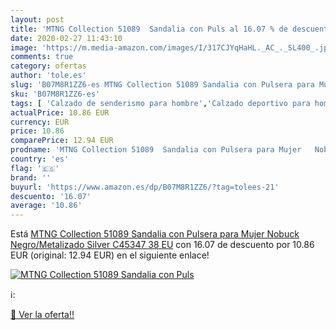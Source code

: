 ```yaml
---
layout: post
title: 'MTNG Collection 51089  Sandalia con Puls al 16.07 % de descuento'
date: 2020-02-27 11:43:10
image: 'https://m.media-amazon.com/images/I/317CJYqHaHL._AC_._SL400_.jpg'
comments: true
category: ofertas
author: 'tole.es'
slug: 'B07M8R1ZZ6-es MTNG Collection 51089 Sandalia con Pulsera para Mujer...'
sku: 'B07M8R1ZZ6-es'
tags: [ 'Calzado de senderismo para hombre','Calzado deportivo para hombre','Chanclas y sandalias de piscina para hombre','Zapatillas de senderismo para hombre','Zapatillas y calzado deportivo para hombre','Zapatos','Zapatos para hombre','Zapatos y complementos','sandalia', ]
actualPrice: 10.86 EUR
currency: EUR
price: 10.86
comparePrice: 12.94 EUR
prodname: 'MTNG Collection 51089  Sandalia con Pulsera para Mujer   Nobuck Negro/Metalizado Silver C45347   38 EU'
country: 'es'
flag: '🇪🇸'
brand: ''
buyurl: 'https://www.amazon.es/dp/B07M8R1ZZ6/?tag=tolees-21'
descuento: '16.07'
average: '10.86'
---
```


Está [MTNG Collection 51089  Sandalia con Pulsera para Mujer   Nobuck Negro/Metalizado Silver C45347   38 EU](https://www.amazon.es/dp/B07M8R1ZZ6/?tag=tolees-21) con 16.07 de descuento por 10.86 EUR (original: 12.94 EUR) en el siguiente enlace!

[![MTNG Collection 51089  Sandalia con Puls](https://m.media-amazon.com/images/I/317CJYqHaHL._AC_._SL400_.jpg)](https://www.amazon.es/dp/B07M8R1ZZ6/?tag=tolees-21)

ℹ️:


[🛒 Ver la oferta!!](https://www.amazon.es/dp/B07M8R1ZZ6/?tag=tolees-21)

